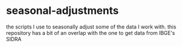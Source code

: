 # seasonal-adjustments
the scripts I use to seasonally adjust some of the data I work with. this repository has a bit of an overlap with the one to get data from IBGE's SIDRA
